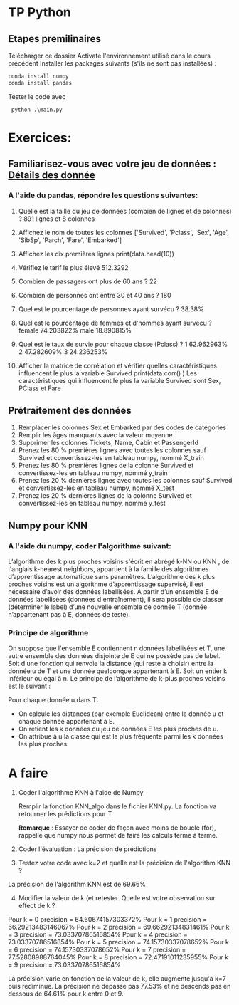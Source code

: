 # TP Python

## Etapes premilinaires

Télécharger ce dossier
Activate l'environnement utilisé dans le cours précédent
Installer les packages suivants (s'ils ne sont pas installées) :
```bash
conda install numpy
conda install pandas 
```
Tester le code avec
```
 python .\main.py 
```

# Exercices:
## Familiarisez-vous avec votre jeu de données : [Détails des donnée](https://www.kaggle.com/competitions/titanic/data)
### A l'aide du pandas, répondre les questions suivantes:


1. Quelle est la taille du jeu de données (combien de lignes et de colonnes) ?
891 lignes et 8 colonnes

2. Affichez le nom de toutes les colonnes
['Survived', 'Pclass', 'Sex', 'Age', 'SibSp', 'Parch', 'Fare', 'Embarked']

3. Affichez les dix premières lignes
print(data.head(10))

4. Vérifiez le tarif le plus élevé
512.3292

5. Combien de passagers ont plus de 60 ans ?
22

6. Combien de personnes ont entre 30 et 40 ans ?
180

8. Quel est le pourcentage de personnes ayant survécu ?
38.38%

8. Quel est le pourcentage de femmes et d'hommes ayant survécu ?
female    74.203822%
male      18.890815%

9. Quel est le taux de survie pour chaque classe (Pclass) ?
1    62.962963%
2    47.282609%
3    24.236253%

10. Afficher la matrice de corrélation et vérifier quelles caractéristiques influencent le plus la variable Survived
print(data.corr() )
Les caractéristiques qui influencent le plus la variable Survived sont Sex, PClass et Fare

## Prétraitement des données
1. Remplacer les colonnes Sex et Embarked par des codes de catégories
2. Remplir les âges manquants avec la valeur moyenne
3. Supprimer les colonnes Tickets, Name, Cabin et PassengerId
4. Prenez les 80 % premières lignes avec toutes les colonnes sauf Survived et convertissez-les en tableau numpy, nommé X_train
5. Prenez les 80 % premières lignes de la colonne Survived et convertissez-les en tableau numpy, nommé y_train
6. Prenez les 20 % dernières lignes avec toutes les colonnes sauf Survived et convertissez-les en tableau numpy, nommé X_test
7. Prenez les 20 % dernières lignes de la colonne Survived et convertissez-les en tableau numpy, nommé y_test


## Numpy pour KNN
### A l'aide du numpy, coder l'algorithme suivant: 
L’algorithme des k plus proches voisins s'écrit en abrégé k-NN ou KNN , de l'anglais k-nearest
neighbors, appartient à la famille des algorithmes d’apprentissage automatique sans paramètres.
L’algorithme des k plus proches voisins est un algorithme d’apprentissage supervisé, il est
nécessaire d’avoir des données labellisées. À partir d’un ensemble E de données labellisées (données d'entraînement), il sera
possible de classer (déterminer le label) d’une nouvelle ensemble de donnée T (donnée n’appartenant pas à E, données de teste).

### Principe de algorithme
On suppose que l'ensemble E contiennent n données labellisées et T, une autre ensemble des données
disjointe de E qui ne possède pas de label. Soit d une fonction qui renvoie la distance
(qui reste à choisir) entre la donnée u de T et une donnée quelconque appartenant à E. Soit un entier k
inférieur ou égal à n.
Le principe de l’algorithme de k-plus proches voisins est le suivant :

Pour chaque donnée u dans T:
* On calcule les distances (par exemple Euclidean) entre la donnée u et chaque donnée appartenant à E.
* On retient les k données du jeu de données E les plus proches de u.
* On attribue à u la classe qui est la plus fréquente parmi les k données les plus proches.

# A faire

1. Coder l'algorithme KNN à l'aide de Numpy

    Remplir la fonction KNN_algo dans le fichier KNN.py. La fonction va retourner les prédictions pour T

    **Remarque** : Essayer de coder de façon avec moins de boucle (for), rappelle que numpy nous permet de faire les calculs terme à terme.

2. Coder l'évaluation : La précision de prédictions 

3. Testez votre code avec k=2 et quelle est la précision de l'algorithm KNN ?

La précision de l'algorithm KNN est de 69.66%

4. Modifier la valeur de k (et retester. Quelle est votre observation sur effect de k ?

Pour k =  0 precision =  64.60674157303372%
Pour k =  1 precision =  66.29213483146067%
Pour k =  2 precision =  69.66292134831461%
Pour k =  3 precision =  73.03370786516854%
Pour k =  4 precision =  73.03370786516854%
Pour k =  5 precision =  74.15730337078652%
Pour k =  6 precision =  74.15730337078652%
Pour k =  7 precision =  77.52808988764045%
Pour k =  8 precision =  72.47191011235955%
Pour k =  9 precision =  73.03370786516854%

La précision varie en fonction de la valeur de k, elle augmente jusqu'à k=7 puis rediminue. 
La précision ne dépasse pas 77.53% et ne descends pas en dessous de 64.61% pour k entre 0 et 9. 
